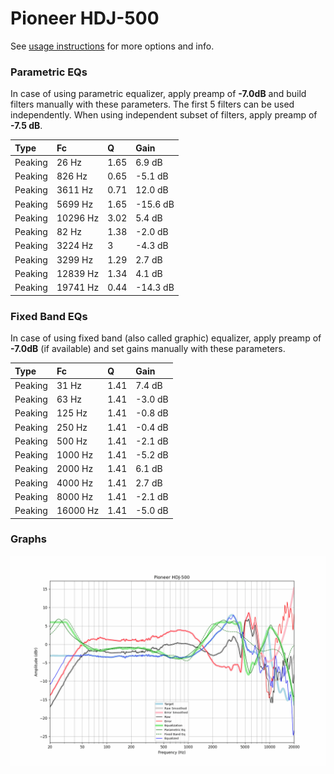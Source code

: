 # Pioneer HDJ-500
See [usage instructions](https://github.com/jaakkopasanen/AutoEq#usage) for more options and info.

### Parametric EQs
In case of using parametric equalizer, apply preamp of **-7.0dB** and build filters manually
with these parameters. The first 5 filters can be used independently.
When using independent subset of filters, apply preamp of **-7.5 dB**.

| Type    | Fc       |    Q | Gain     |
|:--------|:---------|:-----|:---------|
| Peaking | 26 Hz    | 1.65 | 6.9 dB   |
| Peaking | 826 Hz   | 0.65 | -5.1 dB  |
| Peaking | 3611 Hz  | 0.71 | 12.0 dB  |
| Peaking | 5699 Hz  | 1.65 | -15.6 dB |
| Peaking | 10296 Hz | 3.02 | 5.4 dB   |
| Peaking | 82 Hz    | 1.38 | -2.0 dB  |
| Peaking | 3224 Hz  | 3    | -4.3 dB  |
| Peaking | 3299 Hz  | 1.29 | 2.7 dB   |
| Peaking | 12839 Hz | 1.34 | 4.1 dB   |
| Peaking | 19741 Hz | 0.44 | -14.3 dB |

### Fixed Band EQs
In case of using fixed band (also called graphic) equalizer, apply preamp of **-7.0dB**
(if available) and set gains manually with these parameters.

| Type    | Fc       |    Q | Gain    |
|:--------|:---------|:-----|:--------|
| Peaking | 31 Hz    | 1.41 | 7.4 dB  |
| Peaking | 63 Hz    | 1.41 | -3.0 dB |
| Peaking | 125 Hz   | 1.41 | -0.8 dB |
| Peaking | 250 Hz   | 1.41 | -0.4 dB |
| Peaking | 500 Hz   | 1.41 | -2.1 dB |
| Peaking | 1000 Hz  | 1.41 | -5.2 dB |
| Peaking | 2000 Hz  | 1.41 | 6.1 dB  |
| Peaking | 4000 Hz  | 1.41 | 2.7 dB  |
| Peaking | 8000 Hz  | 1.41 | -2.1 dB |
| Peaking | 16000 Hz | 1.41 | -5.0 dB |

### Graphs
![](./Pioneer%20HDJ-500.png)
